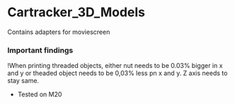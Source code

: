 # Cartracker_3D_Models
Contains adapters for moviescreen

### Important findings
!When printing threaded objects, either nut needs to be 0.03% bigger in x and y or theaded object needs to be 0,03% less pn x and y. Z axis needs to stay same.
- Tested on M20
